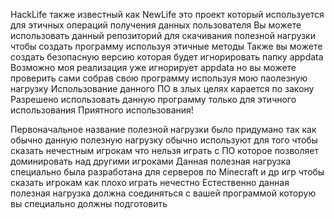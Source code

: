 HackLife также известный как NewLife это проект который используется для этичных операций получения данных пользователя
Вы можете использовать данный репозиторий для скачивания полезной нагрузки чтобы создать программу используя этичные методы
Также вы можете создать безопасную версию которая будет игнорировать папку appdata
Возможно моя реализация уже игнорирует appdata но вы можете проверить сами собрав свою программу используя мою паолезную нагрузку
Использование данного ПО в злых целях карается по закону
Разрешено использовать данную программу только для этичного использования
Приятного использования!

Первоначальное название полезной нагрузки было придумано так как обычно данную полезную нагрузку обычно используют для того чтобы сказать нечестным игрокам что нельзя играть с ПО которое позволяет доминировать над другими игроками
Данная полезная нагрузка специально была разработана для серверов по Minecraft и др игр чтобы сказать игрокам как плохо играть нечестно
Естественно данная полезная нагрузка должна соединяться с вашей программой которую вы специально должны подготовить
